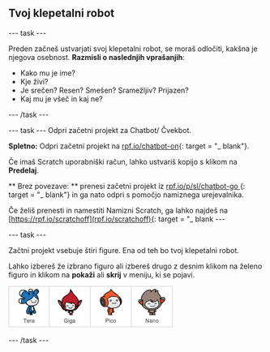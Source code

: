 ## Tvoj klepetalni robot

\--- task \---

Preden začneš ustvarjati svoj klepetalni robot, se moraš odločiti, kakšna je njegova osebnost. **Razmisli o naslednjih vprašanjih**:

+ Kako mu je ime?
+ Kje živi?
+ Je srečen? Resen? Smešen? Sramežljiv? Prijazen?
+ Kaj mu je všeč in kaj ne?

\--- /task \---

\--- task \--- Odpri začetni projekt za Chatbot/ Čvekbot.

**Spletno:** Odpri začetni projekt na [rpf.io/chatbot-on](http://rpf.io/chatbot-on){: target = "_ blank"}.

Če imaš Scratch uporabniški račun, lahko ustvariš kopijo s klikom na **Predelaj**.

** Brez povezave: ** prenesi začetni projekt iz [ rpf.io/p/sl/chatbot-go ](http://rpf.io/p/en/chatbot-go) {: target = "_ blank"} in ga nato odpri s pomočjo namiznega urejevalnika.

Če želiš prenesti in namestiti Namizni Scratch, ga lahko najdeš na [https://rpf.io/scratchoff](rpf.io/scratchoff){: target = "_ blank \---

\--- task \---

Začtni projekt vsebuje štiri figure. Ena od teh bo tvoj klepetalni robot.

Lahko izbereš že izbrano figuro ali izbereš drugo z desnim klikom na želeno figuro in klikom na **pokaži** ali **skrij** v meniju, ki se pojavi.

![Izberi lik](images/chatbot-characters.png)

\--- /task \---
